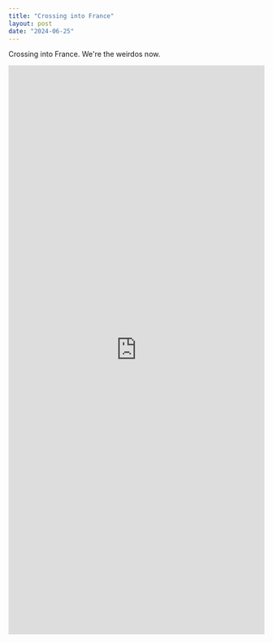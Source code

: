 ```yaml
---
title: "Crossing into France"
layout: post
date: "2024-06-25"
---
```


Crossing into France. We're the weirdos now.

<div style="padding:222.22% 0 0 0;position:relative;"><iframe src="https://player.vimeo.com/video/1001208818?badge=0&amp;autopause=0&amp;player_id=0&amp;app_id=58479" frameborder="0" allow="autoplay; fullscreen; picture-in-picture; clipboard-write" style="position:absolute;top:0;left:0;width:100%;height:100%;" title="20240625_082444"></iframe></div><script src="https://player.vimeo.com/api/player.js"></script>
